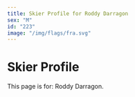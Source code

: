 ```yaml
---
title: Skier Profile for Roddy Darragon
sex: "M"
id: "223"
image: "/img/flags/fra.svg" 
---
```


# Skier Profile

This page is for: Roddy Darragon.
    